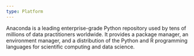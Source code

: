 ```yaml
---
type: Platform
---
```


Anaconda is a leading enterprise-grade Python repository used by tens of millions of data practitioners worldwide. It provides a package manager, an environment manager, and a distribution of the Python and R programming languages for scientific computing and data science.